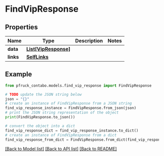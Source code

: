 # FindVipResponse


## Properties

Name | Type | Description | Notes
------------ | ------------- | ------------- | -------------
**data** | [**List[VipResponse]**](VipResponse.md) |  | 
**links** | [**SelfLinks**](SelfLinks.md) |  | 

## Example

```python
from pfruck_contabo.models.find_vip_response import FindVipResponse

# TODO update the JSON string below
json = "{}"
# create an instance of FindVipResponse from a JSON string
find_vip_response_instance = FindVipResponse.from_json(json)
# print the JSON string representation of the object
print(FindVipResponse.to_json())

# convert the object into a dict
find_vip_response_dict = find_vip_response_instance.to_dict()
# create an instance of FindVipResponse from a dict
find_vip_response_from_dict = FindVipResponse.from_dict(find_vip_response_dict)
```
[[Back to Model list]](../README.md#documentation-for-models) [[Back to API list]](../README.md#documentation-for-api-endpoints) [[Back to README]](../README.md)


